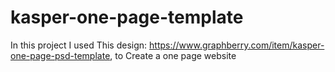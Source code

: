 # kasper-one-page-template
In this project I used This design: https://www.graphberry.com/item/kasper-one-page-psd-template, to Create a one page website

